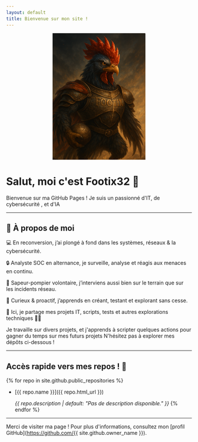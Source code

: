 ```yaml
---
layout: default
title: Bienvenue sur mon site !
---
```


<div style="text-align: center;">
    <img src="Files/Footix.png" alt="Footix32" style="width: 50%; max-width: 600px;">
</div>


# Salut, moi c'est Footix32 👋

Bienvenue sur ma GitHub Pages ! Je suis un passionné d'IT, de cybersécurité , et d'IA   


---

## 🌟 À propos de moi

💻 En reconversion, j’ai plongé à fond dans les systèmes, réseaux & la cybersécurité.

🔒 Analyste SOC en alternance, je surveille, analyse et réagis aux menaces en continu.

🚒 Sapeur-pompier volontaire, j’interviens aussi bien sur le terrain que sur les incidents réseau.

🧠 Curieux & proactif, j’apprends en créant, testant et explorant sans cesse.


📂 Ici, je partage mes projets IT, scripts, tests et autres explorations techniques 👨‍💻

Je travaille sur divers projets, et j'apprends à scripter quelques actions pour gagner du temps sur mes futurs projets
N'hésitez pas à explorer mes dépôts ci-dessous !

---

## Accès rapide vers mes repos ! 🐥

{% for repo in site.github.public_repositories %}
- [{{ repo.name }}]({{ repo.html_url }})
    
  *{{ repo.description | default: "Pas de description disponible." }}*
{% endfor %}

---

Merci de visiter ma page ! Pour plus d'informations, consultez mon [profil GitHub](https://github.com/{{ site.github.owner_name }}).
